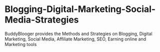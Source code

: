 # Blogging-Digital-Marketing-Social-Media-Strategies
BuddyBlooger provides the Methods and Strategies on Blogging, Digital Marketing, Social Media, Affiliate Marketing, SEO, Earning online and Marketing tools
